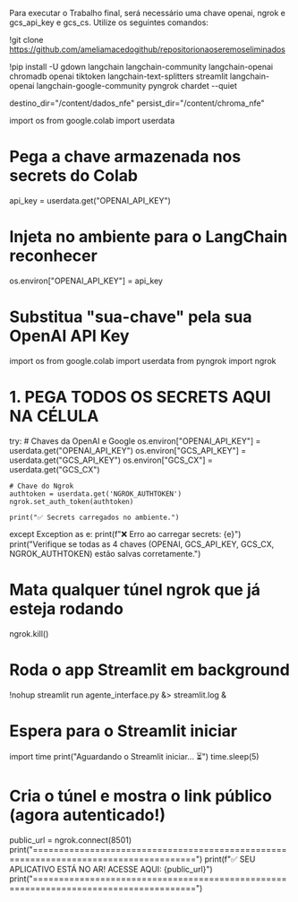 Para executar o Trabalho final, será necessário uma chave openai, ngrok e  gcs_api_key e gcs_cs. Utilize os seguintes comandos:

!git clone https://github.com/ameliamacedogithub/repositorionaoseremoseliminados

!pip install -U gdown langchain langchain-community langchain-openai chromadb openai tiktoken langchain-text-splitters streamlit langchain-openai langchain-google-community pyngrok chardet --quiet

destino_dir="/content/dados_nfe"
persist_dir="/content/chroma_nfe"

import os
from google.colab import userdata
# Pega a chave armazenada nos secrets do Colab
api_key = userdata.get("OPENAI_API_KEY")

# Injeta no ambiente para o LangChain reconhecer
os.environ["OPENAI_API_KEY"] = api_key
# Substitua "sua-chave" pela sua OpenAI API Key

import os
from google.colab import userdata
from pyngrok import ngrok

# 1. PEGA TODOS OS SECRETS AQUI NA CÉLULA
try:
    # Chaves da OpenAI e Google
    os.environ["OPENAI_API_KEY"] = userdata.get("OPENAI_API_KEY")
    os.environ["GCS_API_KEY"] = userdata.get("GCS_API_KEY")
    os.environ["GCS_CX"] = userdata.get("GCS_CX")

    # Chave do Ngrok
    authtoken = userdata.get('NGROK_AUTHTOKEN')
    ngrok.set_auth_token(authtoken)

    print("✅ Secrets carregados no ambiente.")

except Exception as e:
    print(f"❌ Erro ao carregar secrets: {e}")
    print("Verifique se todas as 4 chaves (OPENAI, GCS_API_KEY, GCS_CX, NGROK_AUTHTOKEN) estão salvas corretamente.")


# Mata qualquer túnel ngrok que já esteja rodando
ngrok.kill()

# Roda o app Streamlit em background
!nohup streamlit run agente_interface.py &> streamlit.log &

# Espera para o Streamlit iniciar
import time
print("Aguardando o Streamlit iniciar... ⏳")
time.sleep(5)

# Cria o túnel e mostra o link público (agora autenticado!)
public_url = ngrok.connect(8501)
print("=====================================================================================")
print(f"✅ SEU APLICATIVO ESTÁ NO AR! ACESSE AQUI: {public_url}")
print("=====================================================================================")
